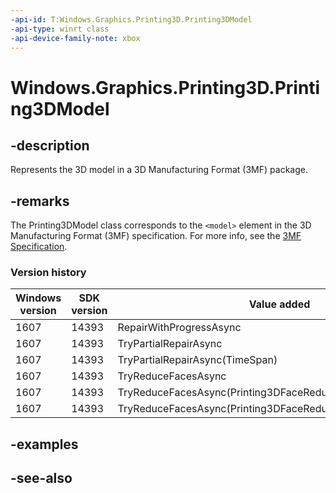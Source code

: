 ```yaml
---
-api-id: T:Windows.Graphics.Printing3D.Printing3DModel
-api-type: winrt class
-api-device-family-note: xbox
---
```


<!-- Class syntax.
public class Printing3DModel : Windows.Graphics.Printing3D.IPrinting3DModel, Windows.Graphics.Printing3D.IPrinting3DModel2
-->

# Windows.Graphics.Printing3D.Printing3DModel

## -description
Represents the 3D model in a 3D Manufacturing Format (3MF) package.

## -remarks
The Printing3DModel class corresponds to the `<model>` element in the 3D Manufacturing Format (3MF) specification. For more info, see the [3MF Specification](http://3mf.io/what-is-3mf/3mf-specification/).

### Version history

| Windows version | SDK version | Value added |
| -- | -- | -- |
| 1607 | 14393 | RepairWithProgressAsync |
| 1607 | 14393 | TryPartialRepairAsync |
| 1607 | 14393 | TryPartialRepairAsync(TimeSpan) |
| 1607 | 14393 | TryReduceFacesAsync |
| 1607 | 14393 | TryReduceFacesAsync(Printing3DFaceReductionOptions) |
| 1607 | 14393 | TryReduceFacesAsync(Printing3DFaceReductionOptions,TimeSpan) |

## -examples

## -see-also
